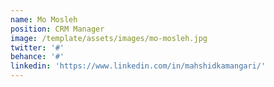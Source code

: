 ```yaml
---
name: Mo Mosleh
position: CRM Manager
image: /template/assets/images/mo-mosleh.jpg
twitter: '#'
behance: '#'
linkedin: 'https://www.linkedin.com/in/mahshidkamangari/'
---
```


